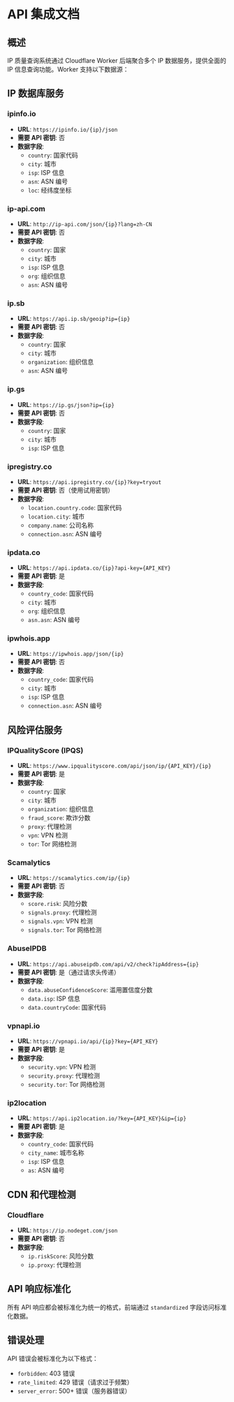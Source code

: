 # API 集成文档

## 概述

IP 质量查询系统通过 Cloudflare Worker 后端聚合多个 IP 数据服务，提供全面的 IP 信息查询功能。Worker 支持以下数据源：

## IP 数据库服务

### ipinfo.io
- **URL**: `https://ipinfo.io/{ip}/json`
- **需要 API 密钥**: 否
- **数据字段**:
  - `country`: 国家代码
  - `city`: 城市
  - `isp`: ISP 信息
  - `asn`: ASN 编号
  - `loc`: 经纬度坐标

### ip-api.com
- **URL**: `http://ip-api.com/json/{ip}?lang=zh-CN`
- **需要 API 密钥**: 否
- **数据字段**:
  - `country`: 国家
  - `city`: 城市
  - `isp`: ISP 信息
  - `org`: 组织信息
  - `asn`: ASN 编号

### ip.sb
- **URL**: `https://api.ip.sb/geoip?ip={ip}`
- **需要 API 密钥**: 否
- **数据字段**:
  - `country`: 国家
  - `city`: 城市
  - `organization`: 组织信息
  - `asn`: ASN 编号

### ip.gs
- **URL**: `https://ip.gs/json?ip={ip}`
- **需要 API 密钥**: 否
- **数据字段**:
  - `country`: 国家
  - `city`: 城市
  - `isp`: ISP 信息

### ipregistry.co
- **URL**: `https://api.ipregistry.co/{ip}?key=tryout`
- **需要 API 密钥**: 否（使用试用密钥）
- **数据字段**:
  - `location.country.code`: 国家代码
  - `location.city`: 城市
  - `company.name`: 公司名称
  - `connection.asn`: ASN 编号

### ipdata.co
- **URL**: `https://api.ipdata.co/{ip}?api-key={API_KEY}`
- **需要 API 密钥**: 是
- **数据字段**:
  - `country_code`: 国家代码
  - `city`: 城市
  - `org`: 组织信息
  - `asn.asn`: ASN 编号

### ipwhois.app
- **URL**: `https://ipwhois.app/json/{ip}`
- **需要 API 密钥**: 否
- **数据字段**:
  - `country_code`: 国家代码
  - `city`: 城市
  - `isp`: ISP 信息
  - `connection.asn`: ASN 编号

## 风险评估服务

### IPQualityScore (IPQS)
- **URL**: `https://www.ipqualityscore.com/api/json/ip/{API_KEY}/{ip}`
- **需要 API 密钥**: 是
- **数据字段**:
  - `country`: 国家
  - `city`: 城市
  - `organization`: 组织信息
  - `fraud_score`: 欺诈分数
  - `proxy`: 代理检测
  - `vpn`: VPN 检测
  - `tor`: Tor 网络检测

### Scamalytics
- **URL**: `https://scamalytics.com/ip/{ip}`
- **需要 API 密钥**: 否
- **数据字段**:
  - `score.risk`: 风险分数
  - `signals.proxy`: 代理检测
  - `signals.vpn`: VPN 检测
  - `signals.tor`: Tor 网络检测

### AbuseIPDB
- **URL**: `https://api.abuseipdb.com/api/v2/check?ipAddress={ip}`
- **需要 API 密钥**: 是（通过请求头传递）
- **数据字段**:
  - `data.abuseConfidenceScore`: 滥用置信度分数
  - `data.isp`: ISP 信息
  - `data.countryCode`: 国家代码

### vpnapi.io
- **URL**: `https://vpnapi.io/api/{ip}?key={API_KEY}`
- **需要 API 密钥**: 是
- **数据字段**:
  - `security.vpn`: VPN 检测
  - `security.proxy`: 代理检测
  - `security.tor`: Tor 网络检测

### ip2location
- **URL**: `https://api.ip2location.io/?key={API_KEY}&ip={ip}`
- **需要 API 密钥**: 是
- **数据字段**:
  - `country_code`: 国家代码
  - `city_name`: 城市名称
  - `isp`: ISP 信息
  - `as`: ASN 编号

## CDN 和代理检测

### Cloudflare
- **URL**: `https://ip.nodeget.com/json`
- **需要 API 密钥**: 否
- **数据字段**:
  - `ip.riskScore`: 风险分数
  - `ip.proxy`: 代理检测

## API 响应标准化

所有 API 响应都会被标准化为统一的格式，前端通过 `standardized` 字段访问标准化数据。

## 错误处理

API 错误会被标准化为以下格式：
- `forbidden`: 403 错误
- `rate_limited`: 429 错误（请求过于频繁）
- `server_error`: 500+ 错误（服务器错误）